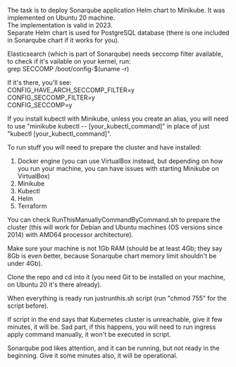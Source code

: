 The task is to deploy Sonarqube application Helm chart to Minikube. It was implemented on Ubuntu 20 machine.<br>
The implementation is valid in 2023.<br>
Separate Helm chart is used for PostgreSQL database (there is one included in Sonarqube chart if it works for you).

Elasticsearch (which is part of Sonarqube) needs seccomp filter available, to check if it's vailable on your kernel, run:<br>
grep SECCOMP /boot/config-$(uname -r)

If it's there, you'll see:<br>
CONFIG_HAVE_ARCH_SECCOMP_FILTER=y<br>
CONFIG_SECCOMP_FILTER=y<br>
CONFIG_SECCOMP=y<br>

If you install kubectl with Minikube, unless you create an alias, you will need to use "minikube kubectl -- [your_kubectl_command]" in place of just "kubectl [your_kubectl_command]".

To run stuff you will need to prepare the cluster and have installed:

1. Docker engine (you can use VirtualBox instead, but depending on how you run your machine, you can have issues with starting Minikube on VirtualBox)
2. Minikube
3. Kubectl
5. Helm
6. Terraform

You can check RunThisManuallyCommandByCommand.sh to prepare the cluster (this will work for Debian and Ubuntu machines (OS versions since 2014) with AMD64 processor architecture).

Make sure your machine is not 1Gb RAM (should be at least 4Gb; they say 8Gb is even better, because Sonarqube chart memory limit shouldn't be under 4Gb).

Clone the repo and cd into it (you need Git to be installed on your machine, on Ubuntu 20 it's there already).

When everything is ready run justrunthis.sh script (run "chmod 755" for the script before).

If script in the end says that Kubernetes cluster is unreachable, give it few minutes, it will be.
Sad part, if this happens, you will need to run ingress apply command manually, it won't be executed in script.

Sonarqube pod likes attention, and it can be running, but not ready in the beginning. Give it some minutes also, it will be operational.
